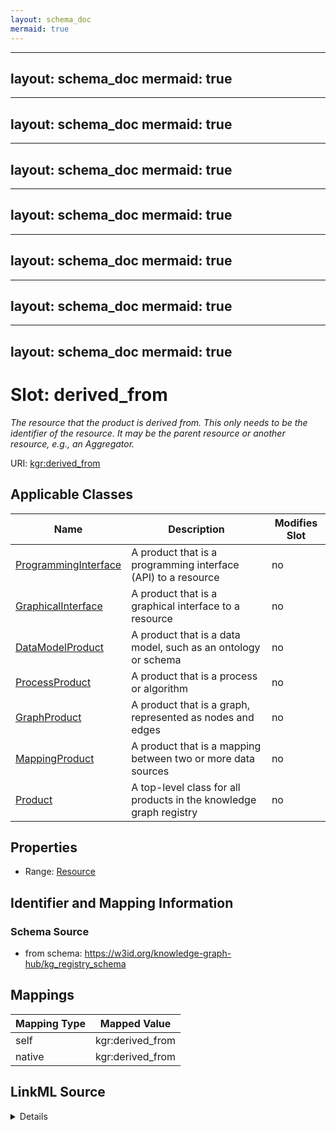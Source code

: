 ```yaml
---
layout: schema_doc
mermaid: true
---
```


---
layout: schema_doc
mermaid: true
---

---
layout: schema_doc
mermaid: true
---

---
layout: schema_doc
mermaid: true
---

---
layout: schema_doc
mermaid: true
---

---
layout: schema_doc
mermaid: true
---

---
layout: schema_doc
mermaid: true
---

---
layout: schema_doc
mermaid: true
---



# Slot: derived_from


_The resource that the product is derived from. This only needs to be the identifier of the resource. It may be the parent resource or another resource, e.g., an Aggregator._





URI: [kgr:derived_from](https://w3id.org/bridge2ai/data-sheets-schema/derived_from)



<!-- no inheritance hierarchy -->





## Applicable Classes

| Name | Description | Modifies Slot |
| --- | --- | --- |
| [ProgrammingInterface](ProgrammingInterface.html) | A product that is a programming interface (API) to a resource |  no  |
| [GraphicalInterface](GraphicalInterface.html) | A product that is a graphical interface to a resource |  no  |
| [DataModelProduct](DataModelProduct.html) | A product that is a data model, such as an ontology or schema |  no  |
| [ProcessProduct](ProcessProduct.html) | A product that is a process or algorithm |  no  |
| [GraphProduct](GraphProduct.html) | A product that is a graph, represented as nodes and edges |  no  |
| [MappingProduct](MappingProduct.html) | A product that is a mapping between two or more data sources |  no  |
| [Product](Product.html) | A top-level class for all products in the knowledge graph registry |  no  |







## Properties

* Range: [Resource](Resource.html)





## Identifier and Mapping Information







### Schema Source


* from schema: https://w3id.org/knowledge-graph-hub/kg_registry_schema




## Mappings

| Mapping Type | Mapped Value |
| ---  | ---  |
| self | kgr:derived_from |
| native | kgr:derived_from |




## LinkML Source

<details>
```yaml
name: derived_from
description: The resource that the product is derived from. This only needs to be
  the identifier of the resource. It may be the parent resource or another resource,
  e.g., an Aggregator.
from_schema: https://w3id.org/knowledge-graph-hub/kg_registry_schema
rank: 1000
alias: derived_from
owner: Product
domain_of:
- Product
range: Resource

```
</details>
